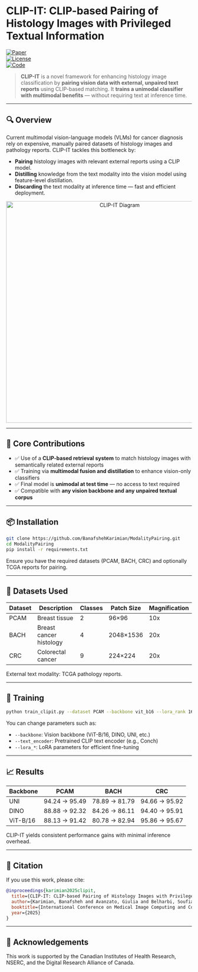 # CLIP-IT: CLIP-based Pairing of Histology Images with Privileged Textual Information

[![Paper](https://img.shields.io/badge/MICCAI-2025-blue)](https://doi.org/...)  
[![License](https://img.shields.io/badge/license-MIT-green.svg)](LICENSE)  
[![Code](https://img.shields.io/badge/code-available-brightgreen)](https://github.com/BanafshehKarimian/ModalityPairing)

> **CLIP-IT** is a novel framework for enhancing histology image classification by **pairing vision data with external, unpaired text reports** using CLIP-based matching. It **trains a unimodal classifier with multimodal benefits** — without requiring text at inference time.

---

## 🔍 Overview

Current multimodal vision-language models (VLMs) for cancer diagnosis rely on expensive, manually paired datasets of histology images and pathology reports. CLIP-IT tackles this bottleneck by:

- **Pairing** histology images with relevant external reports using a CLIP model.
- **Distilling** knowledge from the text modality into the vision model using feature-level distillation.
- **Discarding** the text modality at inference time — fast and efficient deployment.

<p align="center">
  <img src="clipit-diagram.png" alt="CLIP-IT Diagram" width="600"/>
</p>

---

## 🧠 Core Contributions

- ✅ Use of a **CLIP-based retrieval system** to match histology images with semantically related external reports  
- ✅ Training via **multimodal fusion and distillation** to enhance vision-only classifiers  
- ✅ Final model is **unimodal at test time** — no access to text required  
- ✅ Compatible with **any vision backbone and any unpaired textual corpus**

---

## 📦 Installation

```bash
git clone https://github.com/BanafshehKarimian/ModalityPairing.git
cd ModalityPairing
pip install -r requirements.txt
```

Ensure you have the required datasets (PCAM, BACH, CRC) and optionally TCGA reports for pairing.

---

## 🧪 Datasets Used

| Dataset | Description                | Classes | Patch Size   | Magnification |
|---------|----------------------------|---------|--------------|----------------|
| PCAM    | Breast tissue              | 2       | 96×96        | 10x            |
| BACH    | Breast cancer histology    | 4       | 2048×1536    | 20x            |
| CRC     | Colorectal cancer          | 9       | 224×224      | 20x            |

External text modality: TCGA pathology reports.

---

## 🚀 Training

```bash
python train_clipit.py --dataset PCAM --backbone vit_b16 --lora_rank 16 --lora_alpha 4
```

You can change parameters such as:

- `--backbone`: Vision backbone (ViT-B/16, DINO, UNI, etc.)
- `--text_encoder`: Pretrained CLIP text encoder (e.g., Conch)
- `--lora_*`: LoRA parameters for efficient fine-tuning

---

## 📈 Results

| Backbone     | PCAM         | BACH         | CRC          |
|--------------|--------------|--------------|--------------|
| UNI          | 94.24 → 95.49 | 78.89 → 81.79 | 94.66 → 95.92 |
| DINO         | 88.88 → 92.32 | 84.26 → 86.11 | 94.40 → 95.91 |
| ViT-B/16     | 88.13 → 91.42 | 80.78 → 82.94 | 95.86 → 95.67 |

CLIP-IT yields consistent performance gains with minimal inference overhead.

---

## 🔬 Citation

If you use this work, please cite:

```bibtex
@inproceedings{karimian2025clipit,
  title={CLIP-IT: CLIP-based Pairing of Histology Images with Privileged Textual Information},
  author={Karimian, Banafsheh and Avanzato, Giulia and Belharbi, Soufian and McCaffrey, Luke and Shateri, Mohammadhadi and Granger, Eric},
  booktitle={International Conference on Medical Image Computing and Computer-Assisted Intervention (MICCAI)},
  year={2025}
}
```

---

## 🤝 Acknowledgements

This work is supported by the Canadian Institutes of Health Research, NSERC, and the Digital Research Alliance of Canada.
